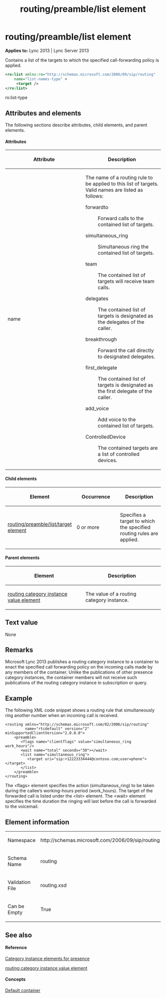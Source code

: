 ﻿---
title: routing/preamble/list element
TOCTitle: routing/preamble/list element
ms:assetid: 87a2417c-0ee8-4209-bef6-c60b9f952295
ms:mtpsurl: https://msdn.microsoft.com/en-us/library/Dn454779(v=office.15)
ms:contentKeyID: 57093665
ms.date: 07/24/2014
mtps_version: v=office.15
dev_langs:
- xml
---

# routing/preamble/list element


**Applies to:** Lync 2013 | Lync Server 2013

Contains a list of the targets to which the specified call-forwarding policy is applied.

``` xml
<ro:list xmlns:ro="http://schemas.microsoft.com/2006/09/sip/routing"
    name="list-names-type" >
     <target />
</ro:list>
```

ro:list-type

## Attributes and elements

The following sections describe attributes, child elements, and parent elements.

#### Attributes

<table>
<colgroup>
<col style="width: 50%" />
<col style="width: 50%" />
</colgroup>
<thead>
<tr class="header">
<th><p>Attribute</p></th>
<th><p>Description</p></th>
</tr>
</thead>
<tbody>
<tr class="odd">
<td><p>name</p></td>
<td><p>The name of a routing rule to be applied to this list of targets. Valid names are listed as follows:</p>
<dl>
<dt>forwardto</dt>
<dd><p>Forward calls to the contained list of targets.</p>
</dd>
<dt>simultaneous_ring</dt>
<dd><p>Simultaneous ring the contained list of targets.</p>
</dd>
<dt>team</dt>
<dd><p>The contained list of targets will receive team calls.</p>
</dd>
<dt>delegates</dt>
<dd><p>The contained list of targets is designated as the delegates of the caller.</p>
</dd>
<dt>breakthrough</dt>
<dd><p>Forward the call directly to designated delegates.</p>
</dd>
<dt>first_delegate</dt>
<dd><p>The contained list of targets is designated as the first delegate of the caller.</p>
</dd>
<dt>add_voice</dt>
<dd><p>Add voice to the contained list of targets.</p>
</dd>
<dt>ControlledDevice</dt>
<dd><p>The contained targets are a list of controlled devices.</p>
</dd>
</dl></td>
</tr>
</tbody>
</table>


#### Child elements

<table>
<colgroup>
<col style="width: 33%" />
<col style="width: 33%" />
<col style="width: 33%" />
</colgroup>
<thead>
<tr class="header">
<th><p>Element</p></th>
<th><p>Occurrence</p></th>
<th><p>Description</p></th>
</tr>
</thead>
<tbody>
<tr class="odd">
<td><p><a href="routing-preamble-list-target-element.md">routing/preamble/list/target element</a></p></td>
<td><p>0 or more</p></td>
<td><p>Specifies a target to which the specified routing rules are applied.</p></td>
</tr>
</tbody>
</table>


#### Parent elements

<table>
<colgroup>
<col style="width: 50%" />
<col style="width: 50%" />
</colgroup>
<thead>
<tr class="header">
<th><p>Element</p></th>
<th><p>Description</p></th>
</tr>
</thead>
<tbody>
<tr class="odd">
<td><p><a href="routing-category-instance-value-element.md">routing category instance value element</a></p></td>
<td><p>The value of a routing category instance.</p></td>
</tr>
</tbody>
</table>


## Text value

None

## Remarks

Microsoft Lync 2013 publishes a routing category instance to a container to enact the specified call forwarding policy on the incoming calls made by any members of the container. Unlike the publications of other presence category instances, the container members will not receive such publications of the routing category instance in subscription or query.

## Example

The following XML code snippet shows a routing rule that simultaneously ring another number when an incoming call is received.

    <routing xmlns="http://schemas.microsoft.com/02/2006/sip/routing" 
             name="rtcdefault" version="2" minSupportedClientVersion="2.0.0.0">
        <preamble>
           <flags name="clientflags" value="simultaneous_ring work_hours"/>
           <wait name="total" seconds="30"></wait>
           <list name="simultaneous_ring">
              <target uri="sip:+12223334444@contoso.com;user=phone"></target>
           </list>
        </preamble>
    </routing>

The \<flags\> element specifies the action (simultaneous\_ring) to be taken during the callee’s working-hours period (work\_hours). The target of the forwarded call is listed under the \<list\> element. The \<wait\> element specifies the time duration the ringing will last before the call is forwarded to the voicemail.

## Element information

<table>
<colgroup>
<col style="width: 50%" />
<col style="width: 50%" />
</colgroup>
<tbody>
<tr class="odd">
<td><p>Namespace</p></td>
<td><p>http://schemas.microsoft.com/2006/09/sip/routing</p></td>
</tr>
<tr class="even">
<td><p>Schema Name</p></td>
<td><p>routing</p></td>
</tr>
<tr class="odd">
<td><p>Validation File</p></td>
<td><p>routing.xsd</p></td>
</tr>
<tr class="even">
<td><p>Can be Empty</p></td>
<td><p>True</p></td>
</tr>
</tbody>
</table>


## See also

#### Reference

[Category instance elements for presence](category-instance-elements-for-presence.md)

[routing category instance value element](routing-category-instance-value-element.md)

#### Concepts

[Default container](default-container.md)

